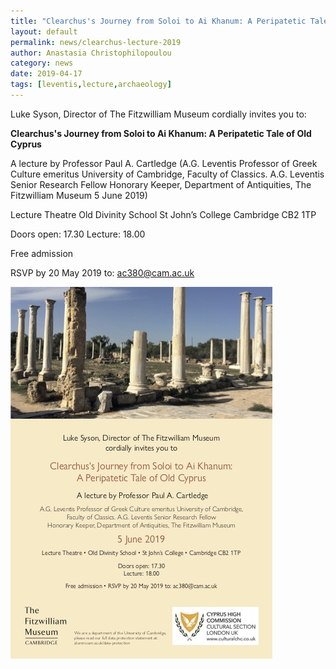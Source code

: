 ```yaml
---
title: "Clearchus's Journey from Soloi to Ai Khanum: A Peripatetic Tale of Old Cyprus"
layout: default
permalink: news/clearchus-lecture-2019
author: Anastasia Christophilopoulou
category: news
date: 2019-04-17
tags: [leventis,lecture,archaeology]
---
```


Luke Syson, Director of The Fitzwilliam Museum cordially invites you to:

**Clearchus's Journey from Soloi to Ai Khanum: A Peripatetic Tale of Old Cyprus** 

A lecture by Professor Paul A. Cartledge (A.G. Leventis Professor of Greek Culture emeritus University of Cambridge, Faculty of Classics. A.G. Leventis Senior Research Fellow Honorary Keeper, Department of Antiquities, The Fitzwilliam Museum
5 June 2019)

Lecture Theatre
Old Divinity School
St John’s College 
Cambridge CB2 1TP

Doors open: 17.30 Lecture: 18.00

Free admission 

RSVP by 20 May 2019 to: [ac380@cam.ac.uk](mailto:ac380@cam.ac.uk)

![Poster for the Clearchus lecture](/images/screenshots/clearchus.jpg)
